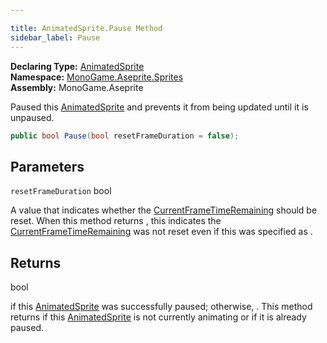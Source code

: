 ```yaml
---

title: AnimatedSprite.Pause Method
sidebar_label: Pause
---
```

**Declaring Type:** [AnimatedSprite](../)  
**Namespace:** [MonoGame.Aseprite.Sprites](../../)  
**Assembly:** MonoGame.Aseprite

Paused this [AnimatedSprite](../) and prevents it from being updated until it is unpaused.

```csharp
public bool Pause(bool resetFrameDuration = false);
```

## Parameters

`resetFrameDuration`  bool

A value that indicates whether the [CurrentFrameTimeRemaining](../properties/CurrentFrameTimeRemaining) should be reset.  When this method returns , this indicates the [CurrentFrameTimeRemaining](../properties/CurrentFrameTimeRemaining) was not reset even if this was specified as .

## Returns

bool

 if this [AnimatedSprite](../) was successfully paused; otherwise, .  This method returns  if this [AnimatedSprite](../)                is not currently animating or if it is already paused.


